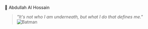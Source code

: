 🦇 Abdullah Al Hossain  

> _"It's not who I am underneath, but what I do that defines me."_
![Batman](https://i.imgur.com/w2bRnBb.jpeg)
